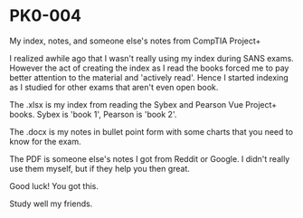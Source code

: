 # PK0-004
My index, notes, and someone else's notes from CompTIA Project+

I realized awhile ago that I wasn't really using my index during SANS exams. However the act of creating the index as I read the books forced me to pay better attention to the material and 'actively read'. Hence I started indexing as I studied for other exams that aren't even open book. 

The .xlsx is my index from reading the Sybex and Pearson Vue Project+ books. Sybex is 'book 1', Pearson is 'book 2'. 

The .docx is my notes in bullet point form with some charts that you need to know for the exam.

The PDF is someone else's notes I got from Reddit or Google. I didn't really use them myself, but if they help you then great.

Good luck! You got this.

Study well my friends.
